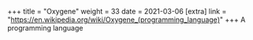+++
title = "Oxygene"
weight = 33
date = 2021-03-06
[extra]
link = "https://en.wikipedia.org/wiki/Oxygene_(programming_language)"
+++
A programming language

